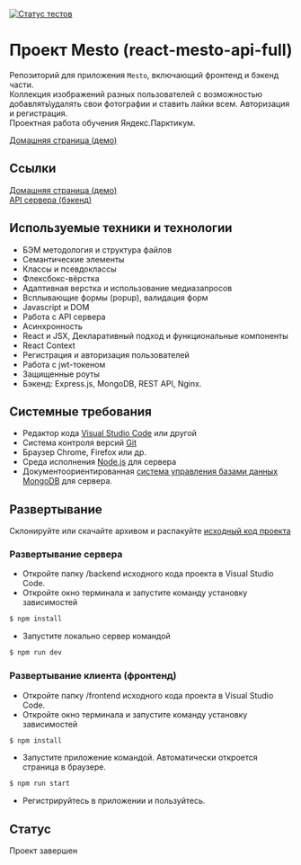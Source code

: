 [![Статус тестов](../../actions/workflows/tests.yml/badge.svg)](../../actions/workflows/tests.yml)

# Проект Mesto (react-mesto-api-full)
Репозиторий для приложения `Mesto`, включающий фронтенд и бэкенд части.  
Коллекция изображений разных пользователей с возможностью добавлять\удалять свои фотографии и ставить лайки всем. Авторизация и регистрация.  
Проектная работа обучения Яндекс.Парктикум.  

[Домашняя страница (демо)](https://losbojos.mesto.nomoreparties.co)

## Ссылки

[Домашняя страница (демо)](https://losbojos.mesto.nomoreparties.co)  
[API сервера (бэкенд)](https://api.losbojos.mesto.nomore.nomoreparties.co)

## Используемые техники и технологии

+ БЭМ методология и структура файлов
+ Семантические элементы
+ Классы и псевдоклассы
+ Флексбокс-вёрстка
+ Адаптивная верстка и использование медиазапросов
+ Всплывающие формы (popup), валидация форм
+ Javascript и DOM
+ Работа с API сервера
+ Асинхронность
+ React и JSX, Декларативный подход и функциональные компоненты
+ React Context
+ Регистрация и авторизация пользователей
+ Работа с jwt-токеном
+ Защищенные роуты
+ Бэкенд: Express.js, MongoDB, REST API, Nginx.
  
## Системные требования
* Редактор кода [Visual Studio Code](https://code.visualstudio.com) или другой
* Система контроля версий [Git](https://git-scm.com/downloads)
* Браузер Chrome, Firefox или др.
* Среда исполнения [Node.js](https://nodejs.org/en/download/package-manager) для сервера
* Документоориентированная [система управления базами данных MongoDB](https://www.mongodb.com/docs/manual/installation/) для сервера.

## Развертывание

Склонируйте или скачайте архивом и распакуйте [исходный код проекта](https://github.com/losbojos/react-mesto-api-full-gha.git)

### Развертывание сервера

* Откройте папку /backend исходного кода проекта в Visual Studio Code.
* Откройте окно терминала и запустите команду установку зависимостей
```bash
$ npm install
```
* Запустите локально сервер командой 
```bash
$ npm run dev
```

### Развертывание клиента (фронтенд)

* Откройте папку /frontend исходного кода проекта в Visual Studio Code.
* Откройте окно терминала и запустите команду установку зависимостей
```bash
$ npm install
```
* Запустите приложение командой. Автоматически откроется страница в браузере.
```bash
$ npm run start
```
* Регистрируйтесь в приложении и пользуйтесь.

## Статус
Проект завершен
